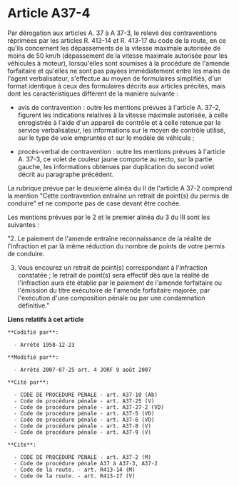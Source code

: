 # Article A37-4

Par dérogation aux articles A. 37 à A 37-3, le relevé des contraventions réprimées par les articles R. 413-14 et R. 413-17 du
code de la route, en ce qu'ils concernent les dépassements de la vitesse maximale autorisée de moins de 50 km/h (dépassement
de la vitesse maximale autorisée pour les véhicules à moteur), lorsqu'elles sont soumises à la procédure de l'amende
forfaitaire et qu'elles ne sont pas payées immédiatement entre les mains de l'agent verbalisateur, s'effectue au moyen de
formulaires simplifiés, d'un format identique à ceux des formulaires décrits aux articles précités, mais dont les
caractéristiques diffèrent de la manière suivante :

- avis de contravention : outre les mentions prévues à l'article A. 37-2, figurent les indications relatives à la vitesse
maximale autorisée, à celle enregistrée à l'aide d'un appareil de contrôle et à celle retenue par le service verbalisateur,
les informations sur le moyen de contrôle utilisé, sur le type de voie empruntée et sur le modèle de véhicule ;

- procès-verbal de contravention : outre les mentions prévues à l'article A. 37-3, ce volet de couleur jaune comporte au
recto, sur la partie gauche, les informations obtenues par duplication du second volet décrit au paragraphe précédent.

La rubrique prévue par le deuxième alinéa du II de l'article A 37-2 comprend la mention "Cette contravention entraîne un
retrait de point(s) du permis de conduire" et ne comporte pas de case devant être cochée.

Les mentions prévues par le 2 et le premier alinéa du 3 du III sont les suivantes :

"2. Le paiement de l'amende entraîne reconnaissance de la réalité de l'infraction et par là même réduction du nombre de
points de votre permis de conduire.

3. Vous encourez un retrait de point(s) correspondant à l'infraction constatée ; le retrait de point(s) sera effectif dès que
la réalité de l'infraction aura été établie par le paiement de l'amende forfaitaire ou l'émission du titre exécutoire de
l'amende forfaitaire majorée, par l'exécution d'une composition pénale ou par une condamnation définitive."

**Liens relatifs à cet article**

	**Codifié par**:

	  - Arrêté 1958-12-23

	**Modifié par**:

	  - Arrêté 2007-07-25 art. 4 JORF 9 août 2007

	**Cité par**:

	  - CODE DE PROCEDURE PENALE - art. A37-10 (Ab)
	  - Code de procédure pénale - art. A37-25 (V)
	  - Code de procédure pénale - art. A37-27-2 (VD)
	  - Code de procédure pénale - art. A37-5 (VD)
	  - Code de procédure pénale - art. A37-6 (VD)
	  - Code de procédure pénale - art. A37-8 (V)
	  - Code de procédure pénale - art. A37-9 (V)

	**Cite**:

	  - CODE DE PROCEDURE PENALE - art. A37-2 (M)
	  - Code de procédure pénale A37 à A37-3, A37-2
	  - Code de la route. - art. R413-14 (M)
	  - Code de la route. - art. R413-17 (V)

